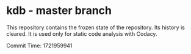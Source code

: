 # kdb - master branch

This repository contains the frozen state of the repository.
Its history is cleared. It is used only for static code
analysis with Codacy.

Commit Time: 1721959941